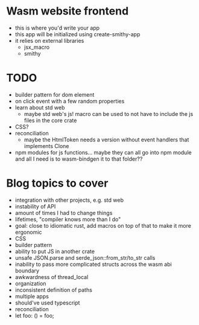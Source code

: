 # Wasm website frontend

* this is where you'd write your app
* this app will be initialized using create-smithy-app
* it relies on external libraries
  * jsx_macro
  * smithy

# TODO

* builder pattern for dom element
* on click event with a few random properties
* learn about std web
  * maybe std web's js! macro can be used to not have to include the js files in the core crate
* CSS?
* reconciliation
  * maybe the HtmlToken needs a version without event handlers that implements Clone
* npm modules for js functions... maybe they can all go into npm module and all I need is to wasm-bindgen it to that folder??

# Blog topics to cover

* integration with other projects, e.g. std web
* instability of API
* amount of times I had to change things
* lifetimes, "compiler knows more than I do"
* goal: close to idiomatic rust, add macros on top of that to make it more ergonomic
* CSS
* builder pattern
* ability to put JS in another crate
* unsafe JSON.parse and serde_json::from_str/to_str calls
* inability to pass more complicated structs across the wasm abi boundary
* awkwardness of thread_local
* organization
* inconsistent definition of paths
* multiple apps
* should've used typescript
* reconciliation
* let foo: () = foo;
